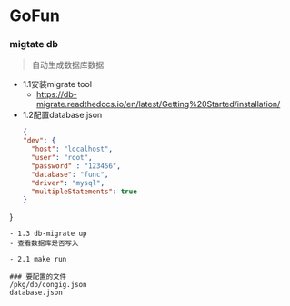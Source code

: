 # GoFun

### migtate db

>自动生成数据库数据

- 1.1安装migrate tool
  - https://db-migrate.readthedocs.io/en/latest/Getting%20Started/installation/
- 1.2配置database.json
  ```json
  {
  "dev": {
    "host": "localhost",
    "user": "root",
    "password" : "123456",
    "database": "func",
    "driver": "mysql",
    "multipleStatements": true
  }
}

  ```
- 1.3 db-migrate up
  - 查看数据库是否写入

- 2.1 make run

### 要配置的文件
/pkg/db/congig.json
database.json
